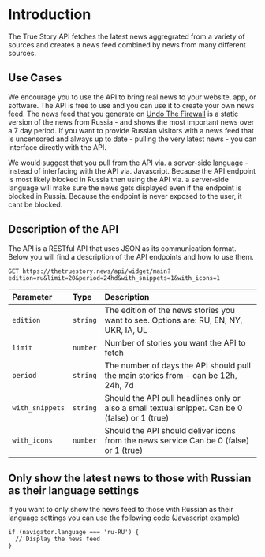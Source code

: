 # Introduction

The True Story API fetches the latest news aggregrated from a variety of sources and creates a news feed combined by news from many different sources.

## Use Cases

We encourage you to use the API to bring real news to your website, app, or software. The API is free to use and you can use it to create your own news feed.
The news feed that you generate on [Undo The Firewall](https://undothefirewall.com) is a static version of the news from Russia - and shows the most important news over a 7 day period.
If you want to provide Russian visitors with a news feed that is uncensored and always up to date - pulling the very latest news - you can interface directly with the API.

We would suggest that you pull from the API via. a server-side language - instead of interfacing with the API via. Javascript. Because the API endpoint is most likely blocked in Russia then using the API via. a server-side language will make sure the news gets displayed even if the endpoint is blocked in Russia. Because the endpoint is never exposed to the user, it cant be blocked.


## Description of the API

The API is a RESTful API that uses JSON as its communication format. 
Below you will find a description of the API endpoints and how to use them.

```http
GET https://thetruestory.news/api/widget/main?edition=ru&limit=20&period=24hd&with_snippets=1&with_icons=1
```

| Parameter       | Type     | Description                                                                                      |
|:----------------|:---------|:-------------------------------------------------------------------------------------------------|
| `edition`       | `string` | The edition of the news stories you want to see. Options are: RU, EN, NY, UKR, IA, UL            |
| `limit`         | `number` | Number of stories you want the API to fetch                                                      |
| `period`        | `string` | The number of days the API should pull the main stories from - can be 12h, 24h, 7d               |
| `with_snippets` | `string` | Should the API pull headlines only or also a small textual snippet. Can be 0 (false) or 1 (true) |
| `with_icons`    | `number` | Should the API should deliver icons from the news service Can be 0 (false) or 1 (true)           | |

## Only show the latest news to those with Russian as their language settings

If you want to only show the news feed to those with Russian as their language settings you can use the following code (Javascript example)

```
if (navigator.language === 'ru-RU') {
  // Display the news feed
}
```
